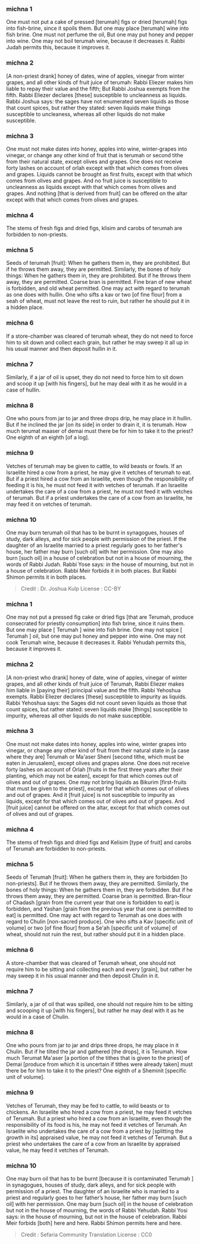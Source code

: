 
### michna 1
One must not put a cake of pressed [terumah] figs or dried [terumah] figs into fish-brine, since it spoils them. But one may place [terumah] wine into fish brine. One must not perfume the oil, But one may put honey and pepper into wine. One may not boil terumah wine, because it decreases it. Rabbi Judah permits this, because it improves it.

### michna 2
[A non-priest drank] honey of dates, wine of apples, vinegar from winter grapes, and all other kinds of fruit juice of terumah: Rabbi Eliezer makes him liable to repay their value and the fifth; But Rabbi Joshua exempts from the fifth. Rabbi Eliezer declares [these] susceptible to uncleanness as liquids. Rabbi Joshua says: the sages have not enumerated seven liquids as those that count spices, but rather they stated: seven liquids make things susceptible to uncleaness, whereas all other liquids do not make susceptible.

### michna 3
One must not make dates into honey, apples into wine, winter-grapes into vinegar, or change any other kind of fruit that is terumah or second tithe from their natural state, except olives and grapes. One does not receive forty lashes on account of orlah except with that which comes from olives and grapes. Liquids cannot be brought as first fruits, except with that which comes from olives and grapes. And no fruit juice is susceptible to uncleanness as liquids except with that which comes from olives and grapes. And nothing [that is derived from fruit] can be offered on the altar except with that which comes from olives and grapes.

### michna 4
The stems of fresh figs and dried figs, klisim and carobs of terumah are forbidden to non-priests.

### michna 5
Seeds of terumah [fruit]: When he gathers them in, they are prohibited. But if he throws them away, they are permitted. Similarly, the bones of holy things: When he gathers them in, they are prohibited. But if he throws them away, they are permitted. Coarse bran is permitted. Fine bran of new wheat is forbidden, and old wheat permitted. One may act with regard to terumah as one does with hullin. One who sifts a kav or two [of fine flour] from a seah of wheat, must not leave the rest to ruin, but rather he should put it in a hidden place.

### michna 6
If a store-chamber was cleared of terumah wheat, they do not need to force him to sit down and collect each grain, but rather he may sweep it all up in his usual manner and then deposit hullin in it.

### michna 7
Similarly, if a jar of oil is upset, they do not need to force him to sit down and scoop it up [with his fingers], but he may deal with it as he would in a case of hullin.

### michna 8
One who pours from jar to jar and three drops drip, he may place in it hullin. But if he inclined the jar [on its side] in order to drain it, it is terumah. How much terumat maaser of demai must there be for him to take it to the priest? One eighth of an eighth [of a log].

### michna 9
Vetches of terumah may be given to cattle, to wild beasts or fowls. If an Israelite hired a cow from a priest, he may give it vetches of terumah to eat. But if a priest hired a cow from an Israelite, even though the responsibility of feeding it is his, he must not feed it with vetches of terumah. If an Israelite undertakes the care of a cow from a priest, he must not feed it with vetches of terumah. But if a priest undertakes the care of a cow from an Israelite, he may feed it on vetches of terumah.

### michna 10
One may burn terumah oil that has to be burnt in synagogues, houses of study, dark alleys, and for sick people with permission of the priest. If the daughter of an Israelite married to a priest regularly goes to her father's house, her father may burn [such oil] with her permission. One may also burn [such oil] in a house of celebration but not in a house of mourning, the words of Rabbi Judah. Rabbi Yose says: in the house of mourning, but not in a house of celebration. Rabbi Meir forbids it in both places. But Rabbi Shimon permits it in both places.

>Credit : Dr. Joshua Kulp
>License : CC-BY
### michna 1
One may not put a pressed fig cake or dried figs [that are Terumah, produce consecrated for priestly consumption] into fish brine, since it ruins them. But one may place [ Terumah ] wine into fish brine. One may not spice [ Terumah ] oil, but one may put honey and pepper into wine. One may not cook Terumah wine, because it decreases it. Rabbi Yehudah permits this, because it improves it.

### michna 2
[A non-priest who drank] honey of date, wine of apples, vinegar of winter grapes, and all other kinds of fruit juice of Terumah, Rabbi Eliezer makes him liable in [paying their] principal value and the fifth. Rabbi Yehoshua exempts. Rabbi Eliezer declares [these] susceptible to impurity as liquids. Rabbi Yehoshua says: the Sages did not count seven liquids as those that count spices, but rather stated: seven liquids make [things] susceptible to impurity, whereas all other liquids do not make susceptible.

### michna 3
One must not make dates into honey, apples into wine, winter grapes into vinegar, or change any other kind of fruit from their natural state in [a case where they are] Terumah or Ma'aser Sheni [second tithe, which must be eaten in Jerusalem], except olives and grapes alone. One does not receive forty lashes on account of Orlah [fruits in the first three years after their planting, which may not be eaten], except for that which comes out of olives and out of grapes. One may not bring liquids as Bikurim [first-fruits that must be given to the priest], except for that which comes out of olives and out of grapes. And it [fruit juice] is not susceptible to impurity as liquids, except for that which comes out of olives and out of grapes. And [fruit juice] cannot be offered on the altar, except for that which comes out of olives and out of grapes.

### michna 4
The stems of fresh figs and dried figs and Kelisim [type of fruit] and carobs of Terumah are forbidden to non-priests.

### michna 5
Seeds of Terumah [fruit]: When he gathers them in, they are forbidden [to non-priests]. But if he throws them away, they are permitted. Similarly, the bones of holy things: When he gathers them in, they are forbidden. But if he throws them away, they are permitted. Coarse bran is permitted. Bran-flour of Chadash [grain from the current year that one is forbidden to eat] is forbidden, and Yashan [grain from the previous year that one is permitted to eat] is permitted. One may act with regard to Terumah as one does with regard to Chulin [non-sacred produce]. One who sifts a Kav [specific unit of volume] or two [of fine flour] from a Se'ah [specific unit of volume] of wheat, should not ruin the rest, but rather should put it in a hidden place.

### michna 6
A store-chamber that was cleared of Terumah wheat, one should not require him to be sitting and collecting each and every [grain], but rather he may sweep it in his usual manner and then deposit Chulin in it.

### michna 7
Similarly, a jar of oil that was spilled, one should not require him to be sitting and scooping it up [with his fingers], but rather he may deal with it as he would in a case of Chulin.

### michna 8
One who pours from jar to jar and drips three drops, he may place in it Chulin. But if he tilted the jar and gathered [the drops], it is Terumah. How much Terumat Ma'aser [a portion of the tithes that is given to the priest] of Demai [produce from which it is uncertain if tithes were already taken] must there be for him to take it to the priest? One eighth of a Sheminit [specific unit of volume].

### michna 9
Vetches of Terumah, they may be fed to cattle, to wild beasts or to chickens. An Israelite who hired a cow from a priest, he may feed it vetches of Terumah. But a priest who hired a cow from an Israelite, even though the responsibility of its food is his, he may not feed it vetches of Terumah. An Israelite who undertakes the care of a cow from a priest by [splitting the growth in its] appraised value, he may not feed it vetches of Terumah. But a priest who undertakes the care of a cow from an Israelite by appraised value, he may feed it vetches of Terumah.

### michna 10
One may burn oil that has to be burnt [because it is contaminated Terumah ] in synagogues, houses of study, dark alleys, and for sick people with permission of a priest. The daughter of an Israelite who is married to a priest and regularly goes to her father’s house, her father may burn [such oil] with her permission. One may burn [such oil] in the house of celebration but not in the house of mourning, the words of Rabbi Yehudah. Rabbi Yosi says: in the house of mourning, but not in the house of celebration. Rabbi Meir forbids [both] here and here. Rabbi Shimon permits here and here.

>Credit : Sefaria Community Translation
>License : CC0